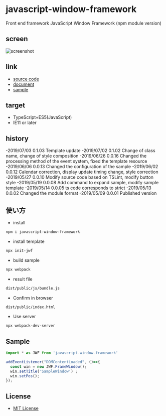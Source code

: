 # javascript-window-framework

Front end framework
JavaScript Window Framework (npm module version)

## screen

![screenshot](https://raw.githubusercontent.com/JavaScript-WindowFramework/javascript-window-framework/ScreenShot/ScreenShot.gif)

## link

- [source code](https://github.com/JavaScript-WindowFramework/javascript-window-framework)
- [document](https://javascript-windowframework.github.io/TypeDocViewer/dist/)
- [sample](https://github.com/JavaScript-WindowFramework/jwf_sample01)

## target

- TypeScript+ES5(JavaScript)
- IE11 or later

## history
-2019/07/03 0.1.03 Template update
-2019/07/02 0.1.02 Change of class name, change of style composition
-2019/06/26 0.0.16 Changed the processing method of the event system, fixed the template resource
-2019/06/06 0.0.13 Changed the configuration of the sample
-2019/06/02 0.0.12 Calendar correction, display update timing change, style correction
-2019/05/27 0.0.10 Modify source code based on TSLint, modify button style
-2019/05/19 0.0.08 Add command to expand sample, modify sample template
-2019/05/14 0.0.05 ts code corresponds to strict
-2019/05/13 0.0.02 Changed the module format
-2019/05/09 0.0.01 Published version

## 使い方

- install

```.sh
npm i javascript-window-framework
```

- install template

```.sh
npx init-jwf
```

- build sample

```.sh
npx webpack
```

- result file

```.sh
dist/public/js/bundle.js
```

- Confirm in browser

```.sh
dist/public/index.html
```

- Use server

```.sh
npx webpack-dev-server
```

## Sample

```src/public/index.ts
import * as JWF from 'javascript-window-framework'

addEventListener("DOMContentLoaded", ()=>{
  const win = new JWF.FrameWindow();
  win.setTitle('SampleWindow') ;
  win.setPos();
});
```

## License

- [MIT License](https://opensource.org/licenses/mit-license.php)
